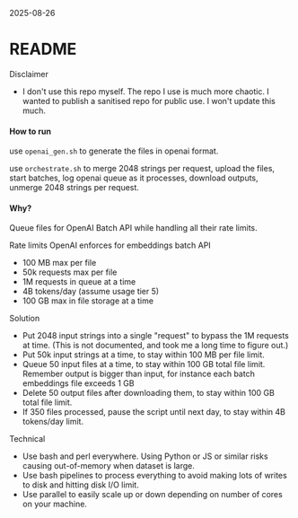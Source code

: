2025-08-26

# README

Disclaimer
 - I don't use this repo myself. The repo I use is much more chaotic. I wanted to publish a sanitised repo for public use. I won't update this much.

#### How to run

use `openai_gen.sh` to generate the files in openai format.

use `orchestrate.sh` to merge 2048 strings per request, upload the files, start batches, log openai queue as it processes, download outputs, unmerge 2048 strings per request.

#### Why?

Queue files for OpenAI Batch API while handling all their rate limits.

Rate limits OpenAI enforces for embeddings batch API
 - 100 MB max per file
 - 50k requests max per file
 - 1M requests in queue at a time
 - 4B tokens/day (assume usage tier 5)
 - 100 GB max in file storage at a time

Solution
 - Put 2048 input strings into a single "request" to bypass the 1M requests at time. (This is not documented, and took me a long time to figure out.)
 - Put 50k input strings at a time, to stay within 100 MB per file limit.
 - Queue 50 input files at a time, to stay within 100 GB total file limit. Remember output is bigger than input, for instance each batch embeddings file exceeds 1 GB
 - Delete 50 output files after downloading them, to stay within 100 GB total file limit.
 - If 350 files processed, pause the script until next day, to stay within 4B tokens/day limit.

Technical
 - Use bash and perl everywhere. Using Python or JS or similar risks causing out-of-memory when dataset is large.
 - Use bash pipelines to process everything to avoid making lots of writes to disk and hitting disk I/O limit.
 - Use parallel to easily scale up or down depending on number of cores on your machine.


